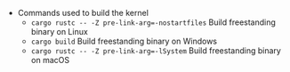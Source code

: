 - Commands used to build the kernel
  - `cargo rustc -- -Z pre-link-arg=-nostartfiles`
    Build freestanding binary on Linux
  - `cargo build`
    Build freestanding binary on Windows
  - `cargo rustc -- -Z pre-link-arg=-lSystem`
    Build freestanding binary on macOS
